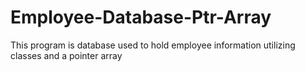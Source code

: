 # Employee-Database-Ptr-Array
This program is database used to hold employee information utilizing classes and a pointer array
